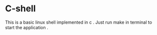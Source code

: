 # C-shell
This is a basic linux shell implemented in c .
Just run make in terminal to start the application .
